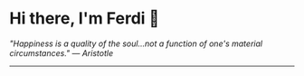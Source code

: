 <h1>Hi there, I'm Ferdi 👋</h1>

<p><em>
  "Happiness is a quality of the soul...not a function of one's material circumstances." — Aristotle
</em></p>

---
